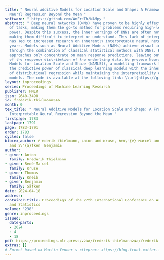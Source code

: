 ```yaml
---
title: " Neural Additive Models for Location Scale and Shape: A Framework for Interpretable
  Neural Regression Beyond the Mean "
software: " https://github.com/AnFreTh/NAMpy "
abstract: " Deep neural networks (DNNs) have proven to be highly effective in a variety
  of tasks, making them the go-to method for problems requiring high-level predictive
  power. Despite this success, the inner workings of DNNs are often not transparent,
  making them difficult to interpret or understand. This lack of interpretability
  has led to increased research on inherently interpretable neural networks in recent
  years. Models such as Neural Additive Models (NAMs) achieve visual interpretability
  through the combination of classical statistical methods with DNNs. However, these
  approaches only concentrate on mean response predictions, leaving out other properties
  of the response distribution of the underlying data. We propose Neural Additive
  Models for Location Scale and Shape (NAMLSS), a modelling framework that combines
  the predictive power of classical deep learning models with the inherent advantages
  of distributional regression while maintaining the interpretability of additive
  models. The code is available at the following link: \\url{https://github.com/AnFreTh/NAMpy} "
layout: inproceedings
series: Proceedings of Machine Learning Research
publisher: PMLR
issn: 2640-3498
id: frederik-thielmann24a
month: 0
tex_title: " Neural Additive Models for Location Scale and Shape: A Framework for
  Interpretable Neural Regression Beyond the Mean "
firstpage: 1783
lastpage: 1791
page: 1783-1791
order: 1783
cycles: false
bibtex_author: Frederik Thielmann, Anton and Kruse, Ren\'{e}-Marcel and Kneib, Thomas
  and S\"{a}fken, Benjamin
author:
- given: Anton
  family: Frederik Thielmann
- given: René-Marcel
  family: Kruse
- given: Thomas
  family: Kneib
- given: Benjamin
  family: Säfken
date: 2024-04-18
address:
container-title: Proceedings of The 27th International Conference on Artificial Intelligence
  and Statistics
volume: '238'
genre: inproceedings
issued:
  date-parts:
  - 2024
  - 4
  - 18
pdf: https://proceedings.mlr.press/v238/frederik-thielmann24a/frederik-thielmann24a.pdf
extras: []
# Format based on Martin Fenner's citeproc: https://blog.front-matter.io/posts/citeproc-yaml-for-bibliographies/
---
```

